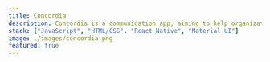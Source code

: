```yaml
---
title: Concordia
description: Concordia is a communication app, aiming to help organizations find volunteers in order to provide aide to the impoverished areas of the Dominican Republic.
stack: ["JavaScript", "HTML/CSS", "React Native", "Material UI"]
image: ./images/concordia.png
featured: true
---
```

